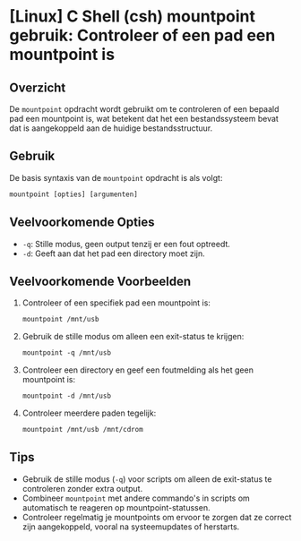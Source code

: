 # [Linux] C Shell (csh) mountpoint gebruik: Controleer of een pad een mountpoint is

## Overzicht
De `mountpoint` opdracht wordt gebruikt om te controleren of een bepaald pad een mountpoint is, wat betekent dat het een bestandssysteem bevat dat is aangekoppeld aan de huidige bestandsstructuur.

## Gebruik
De basis syntaxis van de `mountpoint` opdracht is als volgt:

```csh
mountpoint [opties] [argumenten]
```

## Veelvoorkomende Opties
- `-q`: Stille modus, geen output tenzij er een fout optreedt.
- `-d`: Geeft aan dat het pad een directory moet zijn.

## Veelvoorkomende Voorbeelden

1. Controleer of een specifiek pad een mountpoint is:
   ```csh
   mountpoint /mnt/usb
   ```

2. Gebruik de stille modus om alleen een exit-status te krijgen:
   ```csh
   mountpoint -q /mnt/usb
   ```

3. Controleer een directory en geef een foutmelding als het geen mountpoint is:
   ```csh
   mountpoint -d /mnt/usb
   ```

4. Controleer meerdere paden tegelijk:
   ```csh
   mountpoint /mnt/usb /mnt/cdrom
   ```

## Tips
- Gebruik de stille modus (`-q`) voor scripts om alleen de exit-status te controleren zonder extra output.
- Combineer `mountpoint` met andere commando's in scripts om automatisch te reageren op mountpoint-statussen.
- Controleer regelmatig je mountpoints om ervoor te zorgen dat ze correct zijn aangekoppeld, vooral na systeemupdates of herstarts.